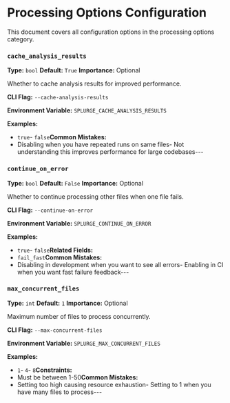 # Processing Options Configuration

This document covers all configuration options in the processing options category.

### `cache_analysis_results`

**Type:** `bool`
**Default:** `True`
**Importance:** Optional

Whether to cache analysis results for improved performance.

**CLI Flag:** `--cache-analysis-results`

**Environment Variable:** `SPLURGE_CACHE_ANALYSIS_RESULTS`

**Examples:**
- `true`- `false`**Common Mistakes:**
- Disabling when you have repeated runs on same files- Not understanding this improves performance for large codebases---

### `continue_on_error`

**Type:** `bool`
**Default:** `False`
**Importance:** Optional

Whether to continue processing other files when one file fails.

**CLI Flag:** `--continue-on-error`

**Environment Variable:** `SPLURGE_CONTINUE_ON_ERROR`

**Examples:**
- `true`- `false`**Related Fields:**
- `fail_fast`**Common Mistakes:**
- Disabling in development when you want to see all errors- Enabling in CI when you want fast failure feedback---

### `max_concurrent_files`

**Type:** `int`
**Default:** `1`
**Importance:** Optional

Maximum number of files to process concurrently.

**CLI Flag:** `--max-concurrent-files`

**Environment Variable:** `SPLURGE_MAX_CONCURRENT_FILES`

**Examples:**
- `1`- `4`- `8`**Constraints:**
- Must be between 1-50**Common Mistakes:**
- Setting too high causing resource exhaustion- Setting to 1 when you have many files to process---


